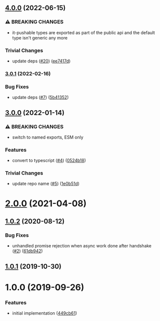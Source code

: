 ## [4.0.0](https://github.com/jacobheun/it-handshake/compare/v3.0.1...v4.0.0) (2022-06-15)


### ⚠ BREAKING CHANGES

* it-pushable types are exported as part of the public api and the default type isn't generic any more

### Trivial Changes

* update deps ([#20](https://github.com/jacobheun/it-handshake/issues/20)) ([ee7417d](https://github.com/jacobheun/it-handshake/commit/ee7417dec41349b86c3c721de9a7456076ff9529))

### [3.0.1](https://github.com/jacobheun/it-handshake/compare/v3.0.0...v3.0.1) (2022-02-16)


### Bug Fixes

* update deps ([#7](https://github.com/jacobheun/it-handshake/issues/7)) ([5b41352](https://github.com/jacobheun/it-handshake/commit/5b41352af195b3517c2544db78a2f465958f6cd8))

## [3.0.0](https://github.com/jacobheun/it-handshake/compare/v2.0.0...v3.0.0) (2022-01-14)


### ⚠ BREAKING CHANGES

* switch to named exports, ESM only

### Features

* convert to typescript ([#4](https://github.com/jacobheun/it-handshake/issues/4)) ([0524b18](https://github.com/jacobheun/it-handshake/commit/0524b18eac3c7ff4f30c2bc2abba78669f4b172f))


### Trivial Changes

* update repo name ([#5](https://github.com/jacobheun/it-handshake/issues/5)) ([1e0b51d](https://github.com/jacobheun/it-handshake/commit/1e0b51d2defdf38f079a00b65c0e258410e01569))

# [2.0.0](https://github.com/jacobheun/it-handshake/compare/v1.0.2...v2.0.0) (2021-04-08)



<a name="1.0.2"></a>
## [1.0.2](https://github.com/jacobheun/it-handshake/compare/v1.0.1...v1.0.2) (2020-08-12)


### Bug Fixes

* unhandled promise rejection when async work done after handshake ([#2](https://github.com/jacobheun/it-handshake/issues/2)) ([61db942](https://github.com/jacobheun/it-handshake/commit/61db942))



<a name="1.0.1"></a>
## [1.0.1](https://github.com/jacobheun/it-handshake/compare/v1.0.0...v1.0.1) (2019-10-30)



<a name="1.0.0"></a>
# 1.0.0 (2019-09-26)


### Features

* initial implementation ([449cb61](https://github.com/jacobheun/it-handshake/commit/449cb61))
